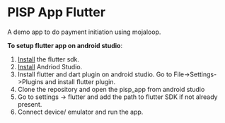 # PISP App Flutter

A demo app to do payment initiation using mojaloop.

**To setup flutter app on android studio**:

1. [Install](https://flutter.dev/docs/get-started/install) the flutter sdk.
2. [Install](https://developer.android.com/studio/install) Andriod Studio.
2. Install flutter and dart plugin on android studio. Go to File->Settings->Plugins and install flutter plugin.
3. Clone the repository and open the pisp_app from android studio
4. Go to settings -> flutter and add the path to flutter SDK if not already present.
5. Connect device/ emulator and run the app.
